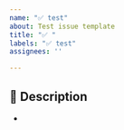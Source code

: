```yaml
---
name: "✅ test"
about: Test issue template
title: "✅ "
labels: "✅ test"
assignees: ''

---
```


## 📌 Description
- 
